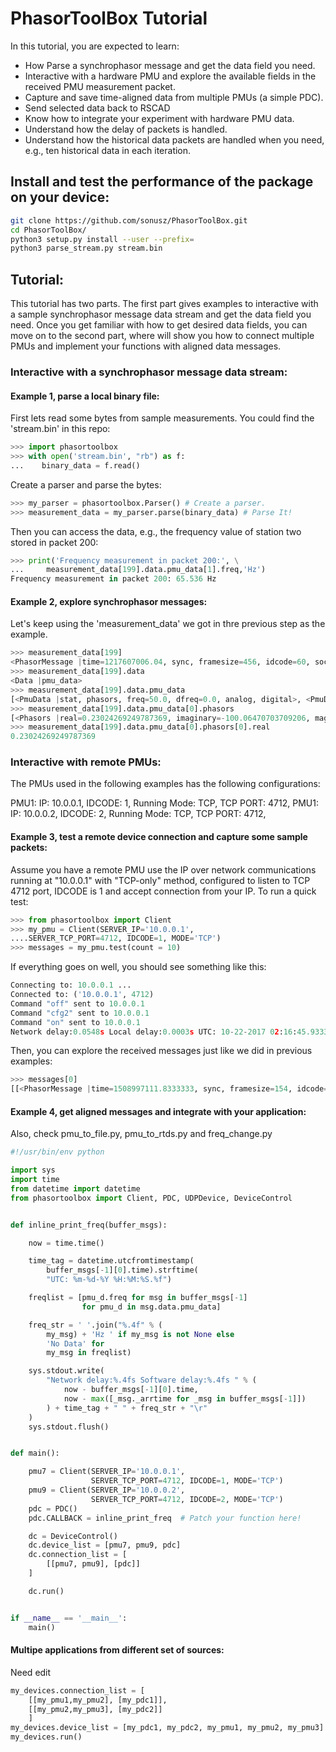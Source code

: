 # PhasorToolBox Tutorial

In this tutorial, you are expected to learn:
* How Parse a synchrophasor message and get the data field you need.
* Interactive with a hardware PMU and explore the available fields in the received PMU measurement packet.
* Capture and save time-aligned data from multiple PMUs (a simple PDC).
* Send selected data back to RSCAD
* Know how to integrate your experiment with hardware PMU data.
* Understand how the delay of packets is handled.
* Understand how the historical data packets are handled when you need, e.g., ten historical data in each iteration.

## Install and test the performance of the package on your device:

```bash
git clone https://github.com/sonusz/PhasorToolBox.git
cd PhasorToolBox/
python3 setup.py install --user --prefix=
python3 parse_stream.py stream.bin
```

## Tutorial:

This tutorial has two parts. The first part gives examples to interactive with a sample synchrophasor message data stream and get the data field you need. Once you get familiar with how to get desired data fields, you can move on to the second part, where will show you how to connect multiple PMUs and implement your functions with aligned data messages.

### Interactive with a synchrophasor message data stream:
#### Example 1, parse a local binary file:

First lets read some bytes from sample measurements. You could find the 'stream.bin' in this repo:
```python
>>> import phasortoolbox
>>> with open('stream.bin', "rb") as f:
...    binary_data = f.read()  
```

Create a parser and parse the bytes:
```python
>>> my_parser = phasortoolbox.Parser() # Create a parser.
>>> measurement_data = my_parser.parse(binary_data) # Parse It!
```

Then you can access the data, e.g., the frequency value of station two stored in packet 200:
```python
>>> print('Frequency measurement in packet 200:', \
...     measurement_data[199].data.pmu_data[1].freq,'Hz')
Frequency measurement in packet 200: 65.536 Hz
```


#### Example 2, explore synchrophasor messages:
Let's keep using the 'measurement_data' we got in thre previous step as the example.
```python
>>> measurement_data[199]
<PhasorMessage |time=1217607006.04, sync, framesize=456, idcode=60, soc=1217607006, fracsec, data, chk=15394>
>>> measurement_data[199].data
<Data |pmu_data>
>>> measurement_data[199].data.pmu_data
[<PmuData |stat, phasors, freq=50.0, dfreq=0.0, analog, digital>, <PmuData |stat, phasors, freq=65.536, dfreq=0.0, analog, digital>, <PmuData |stat, phasors, freq=65.536, dfreq=0.0, analog, digital>, <PmuData |stat, phasors, freq=65.536, dfreq=0.0, analog, digital>]
>>> measurement_data[199].data.pmu_data[0].phasors
[<Phasors |real=0.23024269249787369, imaginary=-100.06470703709206, magnitude=100.06497192382812, angle=-1.5684953927993774>, <Phasors |real=-86.67117694554175, imaginary=49.825644463626084, magnitude=99.9724349975586, angle=2.619847536087036>, <Phasors |real=86.54766181232355, imaginary=50.13071285849788, magnitude=100.01792907714844, angle=0.5250049233436584>]
>>> measurement_data[199].data.pmu_data[0].phasors[0].real
0.23024269249787369
```


### Interactive with remote PMUs:

The PMUs used in the following examples has the following configurations:
        
PMU1: 
IP: 10.0.0.1, IDCODE: 1, Running Mode: TCP, TCP PORT: 4712,
PMU1: 
IP: 10.0.0.2, IDCODE: 2, Running Mode: TCP, TCP PORT: 4712,

#### Example 3, test a remote device connection and capture some sample packets:

Assume you have a remote PMU use the IP over network communications running at "10.0.0.1" with "TCP-only" method, configured to listen to TCP 4712 port, IDCODE is 1 and accept connection from your IP.
To run a quick test:
```python
>>> from phasortoolbox import Client
>>> my_pmu = Client(SERVER_IP='10.0.0.1',
....SERVER_TCP_PORT=4712, IDCODE=1, MODE='TCP')
>>> messages = my_pmu.test(count = 10)
```
If everything goes on well, you should see something like this:
```python
Connecting to: 10.0.0.1 ...
Connected to: ('10.0.0.1', 4712)
Command "off" sent to 10.0.0.1
Command "cfg2" sent to 10.0.0.1
Command "on" sent to 10.0.0.1
Network delay:0.0548s Local delay:0.0003s UTC: 10-22-2017 02:16:45.933333 59.9862Hz
```


Then, you can explore the received messages just like we did in previous examples:
```python
>>> messages[0]
[[<PhasorMessage |time=1508997111.8333333, sync, framesize=154, idcode=3, soc=1508997111, fracsec, data, chk=26901>]]
```


#### Example 4, get aligned messages and integrate with your application:
Also, check pmu_to_file.py, pmu_to_rtds.py and freq_change.py

```python
#!/usr/bin/env python

import sys
import time
from datetime import datetime
from phasortoolbox import Client, PDC, UDPDevice, DeviceControl


def inline_print_freq(buffer_msgs):

    now = time.time()

    time_tag = datetime.utcfromtimestamp(
        buffer_msgs[-1][0].time).strftime(
        "UTC: %m-%d-%Y %H:%M:%S.%f")

    freqlist = [pmu_d.freq for msg in buffer_msgs[-1]
                for pmu_d in msg.data.pmu_data]

    freq_str = ' '.join("%.4f" % (
        my_msg) + 'Hz ' if my_msg is not None else
        'No Data' for
        my_msg in freqlist)

    sys.stdout.write(
        "Network delay:%.4fs Software delay:%.4fs " % (
            now - buffer_msgs[-1][0].time,
            now - max([_msg._arrtime for _msg in buffer_msgs[-1]])
        ) + time_tag + " " + freq_str + "\r"
    )
    sys.stdout.flush()


def main():

    pmu7 = Client(SERVER_IP='10.0.0.1',
                  SERVER_TCP_PORT=4712, IDCODE=1, MODE='TCP')
    pmu9 = Client(SERVER_IP='10.0.0.2',
                  SERVER_TCP_PORT=4712, IDCODE=2, MODE='TCP')
    pdc = PDC()
    pdc.CALLBACK = inline_print_freq  # Patch your function here!

    dc = DeviceControl()
    dc.device_list = [pmu7, pmu9, pdc]
    dc.connection_list = [
        [[pmu7, pmu9], [pdc]]
    ]

    dc.run()


if __name__ == '__main__':
    main()

```



#### Multipe applications from different set of sources:

Need edit

```python
my_devices.connection_list = [
    [[my_pmu1,my_pmu2], [my_pdc1]],
    [[my_pmu2,my_pmu3], [my_pdc2]]
    ]
my_devices.device_list = [my_pdc1, my_pdc2, my_pmu1, my_pmu2, my_pmu3]
my_devices.run()
```


